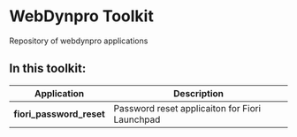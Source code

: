 # WebDynpro Toolkit
Repository of webdynpro applications

## In this toolkit:

Application | Description
----------- | -----------
**fiori_password_reset**  | Password reset applicaiton for Fiori Launchpad
